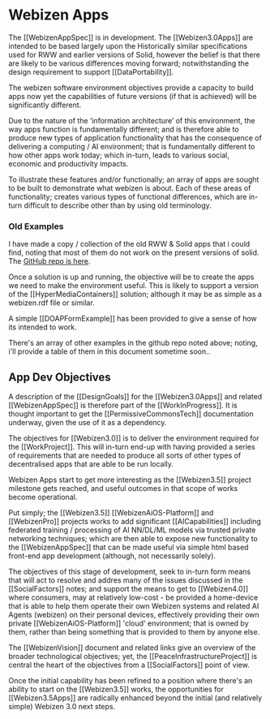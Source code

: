 # Webizen Apps

The [[WebizenAppSpec]] is in development.  The [[Webizen3.0Apps]] are intended to be based largely upon the Historically similar specifications used for RWW and earlier versions of Solid, however the belief is that there are likely to be various differences moving forward; notwithstanding the design requirement to support [[DataPortability]].

The webizen software environment objectives provide a capacity to build apps now yet the capabilities of future versions (if that is achieved) will be significantly different.  

Due to the nature of the ‘information architecture’ of this environment, the way apps function is fundamentally different; and is therefore able to produce new types of application functionality that has the consequence of delivering a computing / AI environment; that is fundamentally different to how other apps work today; which in-turn, leads to various social, economic and productivity impacts.  
  
To illustrate these features and/or functionally; an array of apps are sought to be built to demonstrate what webizen is about. Each of these areas of functionality; creates various types of functional differences, which are in-turn difficult to describe other than by using old terminology. 

### Old Examples

I have made a copy / collection of the old RWW & Solid apps that i could find, noting that most of them do not work on the present versions of solid.  The [GitHub repo is here](https://github.com/WebCivics/solid-stuff).  

Once a solution is up and running, the objective will be to create the apps we need to make the environment useful.  This is likely to support a version of the [[HyperMediaContainers]] solution; although it may be as simple as a webizen.rdf file or similar. 

A simple [[DOAPFormExample]] has been provided to give a sense of how its intended to work.

There's an array of other examples in the github repo noted above; noting, i'll provide a table of them in this document sometime soon.. 

## App Dev Objectives

A description of the [[DesignGoals]] for the [[Webizen3.0Apps]] and related [[WebizenAppSpec]] is therefore part of the [[WorkInProgress]].  It is thought important to get the [[PermissiveCommonsTech]] documentation underway, given the use of it as a dependency. 

The objectives for [[Webizen3.0]] is to deliver the environment required for the [[WorkProject]].  This will in-turn end-up with having provided a series of requirements that are needed to produce all sorts of other types of decentralised apps that are able to be run locally. 

Webizen Apps start to get more interesting as the [[Webizen3.5]] project milestone gets reached, and useful outcomes in that scope of works become operational. 

Put simply; the [[Webizen3.5]] [[WebizenAiOS-Platform]] and [[WebizenPro]] projects works to add significant [[AICapabilities]] including federated training / processing of AI NN/DL/ML models via trusted private networking techniques; which are then able to expose new functionality to the [[WebizenAppSpec]] that can be made useful via simple html based front-end app development (although, not necessarily solely).  

The objectives of this stage of development, seek to in-turn form means that will act to resolve and addres many of the issues discussed in the [[SocialFactors]] notes; and support the means to get to [[Webizen4.0]] where consumers, may at relatively low-cost - be provided a home-device that is able to help them operate their own Webizen systems and related AI Agents (webizen) on their personal devices, effectively providing their own private [[WebizenAiOS-Platform]] 'cloud' environment; that is owned by them, rather than being something that is provided to them by anyone else.

The [[WebizenVision]] document and related links give an overview of the broader technological objectives; yet, the [[PeaceInfrastructureProject]] is central the heart of the objectives from a [[SocialFactors]] point of view.

Once the initial capability has been refined to a position where there's an ability to start on the [[Webizen3.5]] works, the opportunities for [[Webizen3.5Apps]] are radically enhanced beyond the initial (and relatively simple) Webizen 3.0 next steps. 